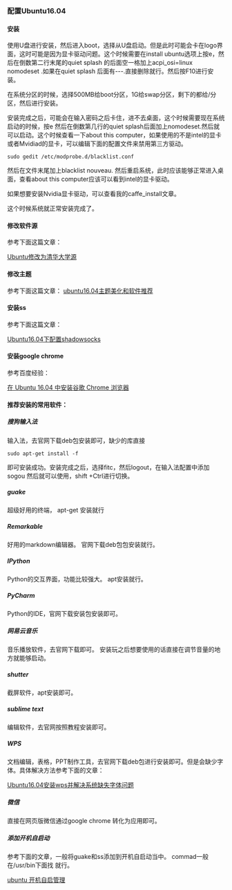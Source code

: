### 配置Ubuntu16.04
#### 安装
使用U盘进行安装，然后进入boot，选择从U盘启动。但是此时可能会卡在logo界面，这时可能是因为显卡驱动问题。这个时候需要在install ubuntu选项上按e，然后在倒数第二行末尾的quiet splash 的后面空一格加上acpi_osi=linux nomodeset .如果在quiet splash 后面有---.直接删除就行。然后按F10进行安装。

在系统分区的时候，选择500MB给boot分区，1G给swap分区，剩下的都给/分区，然后进行安装。

安装完成之后，可能会在输入密码之后卡住，进不去桌面，这个时候需要现在系统启动的时候，按e 然后在倒数第几行的quiet splash后面加上nomodeset.然后就可以启动。这个时候查看一下about this computer，如果使用的不是intel的显卡或者Mvidiad的显卡，可以编辑下面的配置文件来禁用第三方驱动。
```
sudo gedit /etc/modprobe.d/blacklist.conf
```
然后在文件末尾加上blacklist nouveau.
然后重启系统，此时应该能够正常进入桌面，查看about this computer应该可以看到intel的显卡驱动。

如果想要安装Nvidia显卡驱动，可以查看我的caffe_install文章。

这个时候系统就正常安装完成了。

#### 修改软件源
参考下面这篇文章：

[Ubuntu修改为清华大学源](https://blog.csdn.net/dearsq/article/details/51492847)


#### 修改主题

参考下面这篇文章：
[ubuntu16.04主题美化和软件推荐](https://blog.csdn.net/xw12138/article/details/78005554)


#### 安装ss
参考下面这篇文章：

[Ubuntu16.04下配置shadowsocks](https://blog.csdn.net/bevison/article/details/79384414)


#### 安装google chrome 

参考百度经验：

[在 Ubuntu 16.04 中安装谷歌 Chrome 浏览器](https://jingyan.baidu.com/article/335530da98061b19cb41c31d.html)

#### 推荐安装的常用软件：

##### 搜狗输入法
输入法，去官网下载deb包安装即可，缺少的库直接
```
sudo apt-get install -f
```
即可安装成功。安装完成之后，选择fitc，然后logout，在输入法配置中添加sogou 然后就可以使用，shift +Ctrl进行切换。

##### guake 
超级好用的终端， apt-get 安装就行

##### Remarkable
好用的markdown编辑器。 官网下载deb包包安装就行。

##### IPython
Python的交互界面，功能比较强大。 apt安装就行。

##### PyCharm
Python的IDE，官网下载安装包安装即可。

##### 网易云音乐
音乐播放软件，去官网下载即可。 安装玩之后想要使用的话直接在调节音量的地方就能够启动。

##### shutter
截屏软件，apt安装即可。

##### sublime text
编辑软件，去官网按照教程安装即可。



##### WPS
文档编辑，表格，PPT制作工具，去官网下载deb包进行安装即可。但是会缺少字体。具体解决方法参考下面的文章：

[Ubuntu16.04安装wps并解决系统缺失字体问题](https://blog.csdn.net/zmken497300/article/details/77531982)

##### 微信
直接在网页版微信通过google chrome 转化为应用即可。

##### 添加开机自启动
参考下面的文章，一般将guake和ss添加到开机自启动当中。
commad一般在/usr/bin下面找 就行。

[ubuntu 开机自启管理](https://blog.csdn.net/qiangwei1212/article/details/68923394)

